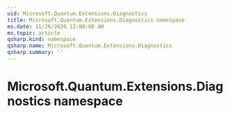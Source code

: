 ```yaml
---
uid: Microsoft.Quantum.Extensions.Diagnostics
title: Microsoft.Quantum.Extensions.Diagnostics namespace
ms.date: 11/26/2020 12:00:00 AM
ms.topic: article
qsharp.kind: namespace
qsharp.name: Microsoft.Quantum.Extensions.Diagnostics
qsharp.summary: ''
---
```


# Microsoft.Quantum.Extensions.Diagnostics namespace



